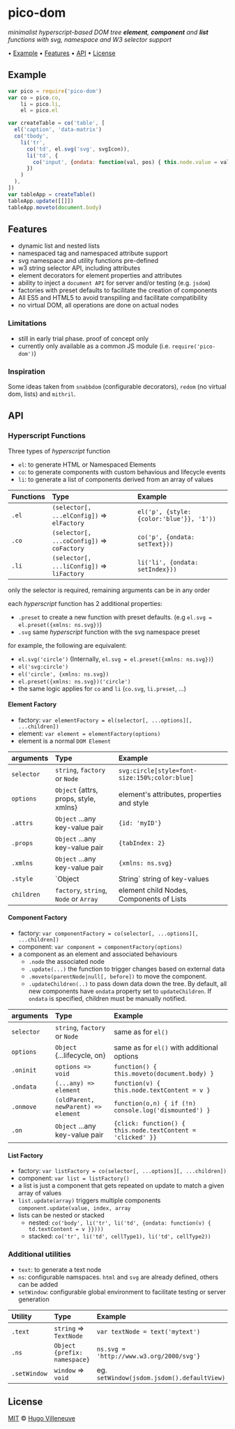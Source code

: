 <!-- markdownlint-disable MD004 MD007 MD010 MD012 MD041 MD022 MD024 MD032 -->

# pico-dom

*minimalist hyperscript-based DOM tree **element**, **component** and **list** functions with svg, namespace and W3 selector support*

• [Example](#example) • [Features](#features) • [API](#api) • [License](#license)

## Example

```javascript
var pico = require('pico-dom')
var co = pico.co,
    li = pico.li,
    el = pico.el

var createTable = co('table', [
  el('caption', 'data-matrix')
  co('tbody',
    li('tr',
      co('td', el.svg('svg', svgIcon)),
      li('td', {
        co('input', {ondata: function(val, pos) { this.node.value = val }}
      })
    )
  ),
])
var tableApp = createTable()
tableApp.update([[]])
tableApp.moveto(document.body)
```

## Features

* dynamic list and nested lists
* namespaced tag and namespaced attribute support
* svg namespace and utility functions pre-defined
* w3 string selector API, including attributes
* element decorators for element properties and attributes
* ability to inject a `document API` for server and/or testing (e.g. `jsdom`)
* factories with preset defaults to facilitate the creation of components
* All ES5 and HTML5 to avoid transpiling and facilitate compatibility
* no virtual DOM, all operations are done on actual nodes

### Limitations

* still in early trial phase. proof of concept only
* currently only available as a common JS module (i.e. `require('pico-dom')`)

### Inspiration

Some ideas taken from `snabbdom` (configurable decorators), `redom` (no virtual dom, lists) and `mithril`.


## API

### Hyperscript Functions

Three types of *hyperscript* function
* `el`: to generate HTML or Namespaced Elements
* `co`: to generate components with custom behavious and lifecycle events
* `li`: to generate a list of components derived from an array of values

Functions    | Type                                        | Example
:--------    | :---                                        | :----
`.el`        | `(selector[, ...elConfig])` => `elFactory`  | `el('p', {style: {color:'blue'}}, '1'))`
`.co`        | `(selector[, ...coConfig])` => `coFactory`  | `co('p', {ondata: setText}))`
`.li`        | `(selector[, ...liConfig])` => `liFactory`  | `li('li', {ondata: setIndex}))`
only the selector is required, remaining arguments can be in any order

each *hyperscript* function has 2 additional properties:
* `.preset` to create a new function with preset defaults. (e.g `el.svg = el.preset({xmlns: ns.svg})`)
* `.svg` same *hyperscript* function with the svg namespace preset

for example, the following are equivalent:
* `el.svg('circle')` (Internally, `el.svg = el.preset({xmlns: ns.svg})`)
* `el('svg:circle')`
* `el('circle', {xmlns: ns.svg})`
* `el.preset({xmlns: ns.svg})('circle')`
* the same logic applies for `co` and `li` (`co.svg`, `li.preset`, ...)


#### Element Factory

* factory: `var elementFactory = el(selector[, ...options][, ...children])`
* element: `var element = elementFactory(options)`
* element is a normal `DOM Element`

arguments    | Type                                      | Example
:--------    | :---                                      | :----
`selector`   | `string`, `factory` or `Node`             | `svg:circle[style=font-size:150%;color:blue]`
`options`    | `Object` {attrs, props, style, xmlns}     | element's attributes, properties and style
`.attrs`     | `Object` ...any key-value pair            | `{id: 'myID'}`
`.props`     | `Object` ...any key-value pair            | `{tabIndex: 2}`
`.xmlns`     | `Object` ...any key-value pair            | `{xmlns: ns.svg}`
`.style`     | `Object|String` string of key-values      | `{color:'blue'}` or `font-size:150%;color:blue`
`children`   | `factory`, `string`, `Node` or `Array`    | element child Nodes, Components of Lists


#### Component Factory

* factory: `var componentFactory = co(selector[, ...options][, ...children])`
* component: `var component = componentFactory(options)`
* a component as an element and associated behaviours
  * `.node` the associated node
  * `.update(...)` the function to trigger changes based on external data
  * `.moveto(parentNode|null[, before])` to move the component.
  * `.updateChildren(..)` to pass down data down the tree. By default, all new components have `ondata` property set to `updateChildren`. If `ondata` is specified, children must be manually notified.

arguments    | Type                                      | Example
:--------    | :---                                      | :----
`selector`   | `string`, `factory` or `Node`             | same as for `el()`
`options`    | `Object` {...lifecycle, on}               | same as for `el()` with additional options
`.oninit`    | `options => void`                         | `function() { this.moveto(document.body) }`
`.ondata`    | `(...any) => element`                     | `function(v) { this.node.textContent = v }`
`.onmove`    | `(oldParent, newParent) => element`       | `function(o,n) { if (!n) console.log('dismounted') }`
`.on`        | `Object` ...any key-value pair            | `{click: function() { this.node.textContent = 'clicked' }}`

#### List Factory

* factory: `var listFactory = co(selector[, ...options][, ...children])`
* component: `var list = listFactory()`
* a list is just a component that gets repeated on update to match a given array of values
* `list.update(array)` triggers multiple components `component.update(value, index, array`
* lists can be nested or stacked
  * nested: `co('body', li('tr', li('td', {ondata: function(v) { td.textContent = v }})))`
  * stacked: `co('tr', li('td', cellType1), li('td', cellType2))`


### Additional utilities

* `text`: to generate a text node
* `ns`: configurable namspaces. `html` and `svg` are already defined, others can be added
* `setWindow`: configurable global environment to facilitate testing or server generation

Utility      | Type                                      | Example
:--------    | :---                                      | :----
`.text`      | `string` => `TextNode`                    | `var textNode = text('mytext')`
`.ns`        | `Object {prefix: namespace}`              | `ns.svg = 'http://www.w3.org/2000/svg'}`
`.setWindow` | `window` => `void`                        | eg. `setWindow(jsdom.jsdom().defaultView)`


## License

[MIT](http://www.opensource.org/licenses/MIT) © [Hugo Villeneuve](https://github.com/hville)
